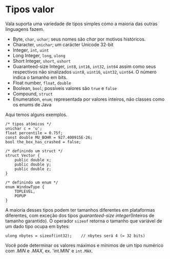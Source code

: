 # Tipos valor
Vala suporta uma variedade de tipos simples como a maioria das outras linguagens fazem.
-   Byte, `char`, `uchar`; seus nomes são *char* por motivos históricos.
-   Character, `unichar`; um carácter Unicode 32-bit
-   Integer, `int`, `uint`
-   Long Integer, `long`, `ulong`
-   Short Integer, `short`, `ushort`
-   Guaranteed-size Integer, `int8`, `int16`, `int32`, `int64` assim como seus respectivos não sinalizados `uint8`, `uint16`, `uint32`, `uint64`. O número indica o tamanho em bits.
-   Float number, `float`, `double`
-   Boolean, `bool`; possíveis valores são `true` e `false`
-   Compound, `struct`
-   Enumeration, `enum`; representada por valores inteiros, não classes como os enums de Java

Aqui temos alguns exemplos.

```vala
/* tipos atômicos */
unichar c = 'u';
float percentile = 0.75f;
const double MU_BOHR = 927.400915E-26;
bool the_box_has_crashed = false;

/* definindo um struct */
struct Vector {
    public double x;
    public double y;
    public double z;
}

/* definindo um enum */
enum WindowType {
    TOPLEVEL,
    POPUP
}
```

A maioria desses tipos podem ter tamanhos diferentes em plataformas diferentes, com exceção dos tipos _guaranteed-size integer_(Inteiros de tamanho garantido). O operador `sizeof` retorna o tamanho que variável de um dado tipo ocupa em bytes:

```vala
ulong nbytes = sizeof(int32);    // nbytes será 4 (= 32 bits)
```
Você pode determinar os valores máximos e mínimos de um típo numérico com _.MIN_ e _.MAX_, ex. 'int.MIN' e `int.MAX`.
